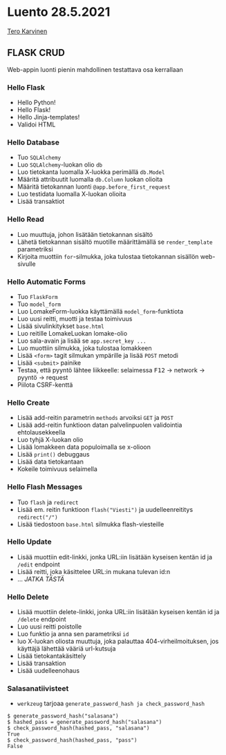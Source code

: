 # Luento 28.5.2021
[Tero Karvinen](https://terokarvinen.com)
## FLASK CRUD
Web-appin luonti pienin mahdollinen testattava osa kerrallaan
### Hello Flask
- Hello Python!
- Hello Flask!
- Hello Jinja-templates!
- Validoi HTML
### Hello Database
- Tuo `SQLAlchemy`
- Luo `SQLAlchemy`-luokan olio `db`
- Luo tietokanta luomalla X-luokka perimällä `db.Model`
- Määritä attribuutit luomalla `db.Column` luokan olioita
- Määritä tietokannan luonti `@app.before_first_request`
- Luo testidata luomalla X-luokan olioita
- Lisää transaktiot
### Hello Read
- Luo muuttuja, johon lisätään tietokannan sisältö
- Lähetä tietokannan sisältö muotille määrittämällä se `render_template` parametriksi
- Kirjoita muottiin `for`-silmukka, joka tulostaa tietokannan sisällön web-sivulle
### Hello Automatic Forms
- Tuo `FlaskForm`
- Tuo `model_form`
- Luo LomakeForm-luokka käyttämällä `model_form`-funktiota
- Luo uusi reitti, muotti ja testaa toimivuus
- Lisää sivulinkitykset `base.html`
- Luo reitille LomakeLuokan lomake-olio
- Luo sala-avain ja lisää se `app.secret_key ...`
- Luo muottiin silmukka, joka tulostaa lomakkeen
- Lisää `<form>` tagit silmukan ympärille ja lisää `POST` metodi
- Lisää `<submit>` painike
- Testaa, että pyyntö lähtee liikkeelle: selaimessa <kbd>F12</kbd> -> network -> pyyntö  -> request
- Piilota CSRF-kenttä
### Hello Create
- Lisää add-reitin parametrin `methods` arvoiksi `GET` ja `POST`
- Lisää add-reitin funktioon datan palvelinpuolen validointia ehtolausekkeella
- Luo tyhjä X-luokan olio
- Lisää lomakkeen data populoimalla se x-olioon
- Lisää `print()` debuggaus
- Lisää data tietokantaan
- Kokeile toimivuus selaimella
### Hello Flash Messages
- Tuo `flash` ja `redirect`
- Lisää em. reitin funktioon `flash("Viesti")` ja uudelleenreititys `redirect("/")`
- Lisää tiedostoon `base.html` silmukka flash-viesteille
### Hello Update
- Lisää muottiin edit-linkki, jonka URL:iin lisätään kyseisen kentän id ja `/edit` endpoint
- Lisää reitti, joka käsittelee URL:in mukana tulevan id:n
- ... *JATKA TÄSTÄ*
### Hello Delete
- Lisää muottiin delete-linkki, jonka URL:iin lisätään kyseisen kentän id ja `/delete` endpoint
- Luo uusi reitti poistolle
- Luo funktio ja anna sen parametriksi `id`
- luo X-luokan oliosta muuttuja, joka palauttaa 404-virheilmoituksen, jos käyttäjä lähettää vääriä url-kutsuja
- Lisää tietokantakäsittely
- Lisää transaktion
- Lisää uudelleenohaus
### Salasanatiivisteet
- `werkzeug` tarjoaa `generate_password_hash ja check_password_hash` 
```
$ generate_password_hash("salasana")
$ hashed_pass = generate_password_hash("salasana")
$ check_password_hash(hashed_pass, "salasana")
True
$ check_password_hash(hashed_pass, "pass")
False
```

